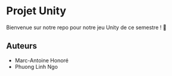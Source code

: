
# Projet Unity

Bienvenue sur notre repo pour notre jeu Unity de ce semestre ! 👋


## Auteurs

- Marc-Antoine Honoré
- Phuong Linh Ngo

